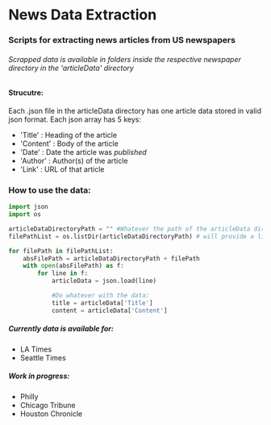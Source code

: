 # News Data Extraction
### Scripts for extracting news articles from US newspapers

###### Scrapped data is available in folders inside the respective newspaper directory in the 'articleData' directory

#### Strucutre:
Each .json file in the articleData directory has one article data stored in valid json format. Each json array has 5 keys: 
- 'Title'   : Heading of the article
- 'Content' : Body of the article
- 'Date'    : Date the article was _published_
- 'Author'  : Author(s) of the article
- 'Link'    : URL of that article


### How to use the data:
```python
import json
import os

articleDataDirectoryPath = "" #Whatever the path of the articleData directory is
filePathList = os.listDir(articleDataDirectoryPath) # will provide a list of filePaths

for filePath in filePathList:
	absFilePath = articleDataDirectoryPath + filePath
	with open(absFilePath) as f:
		for line in f:
			articleData = json.load(line) 

			#Do whatever with the data:
			title = articleData['Title']
			content = articleData['Content']
```


##### Currently data is available for:
- LA Times
- Seattle Times

##### Work in progress:
- Philly
- Chicago Tribune
- Houston Chronicle

